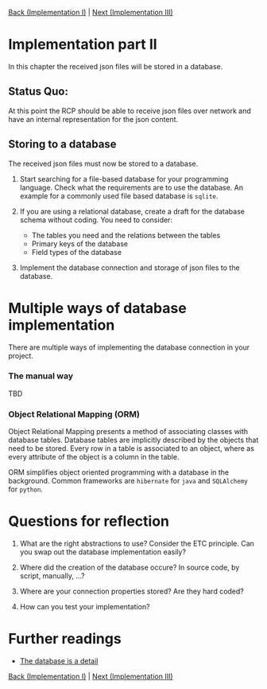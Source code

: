 [Back (Implementation I)](../impl_1/impl_1.md) | [Next (Implementation III)](../impl_3/impl_3.md)

# Implementation part II
In this chapter the received json files will be stored in a database. 

## Status Quo:
At this point the RCP should be able to receive json files over network and have an internal representation for the json content. 

## Storing to a database
The received json files must now be stored to a database. 

1) Start searching for a file-based database for your programming language. Check what the requirements are to use the database. An example for a commonly used file based database is `sqlite`.

2) If you are using a relational database, create a draft for the database schema without coding.
   You need to consider:

    - The tables you need and the relations between the tables
    - Primary keys of the database
    - Field types of the database

3) Implement the database connection and storage of json files to the database.

# Multiple ways of database implementation

There are multiple ways of implementing the database connection in your project. 

### The manual way

TBD

### Object Relational Mapping (ORM)
Object Relational Mapping presents a method of associating classes with database tables. Database tables are implicitly described by the objects that need to be stored. Every row in a table is associated to an object, where as every attribute of the object is a column in the table. 

ORM simplifies object oriented programming with a database in the background. Common frameworks are `hibernate` for `java` and `SQLAlchemy` for `python`. 


# Questions for reflection
1) What are the right abstractions to use? Consider the ETC principle. Can you swap out the database implementation easily?

2) Where did the creation of the database occure? In source code, by script, manually, ...?

3) Where are your connection properties stored? Are they hard coded?

4) How can you test your implementation? 

# Further readings

- [The database is a detail](../../material/database_detail.md)

[Back (Implementation I)](../impl_1/impl_1.md) | [Next (Implementation III)](../impl_3/impl_3.md)